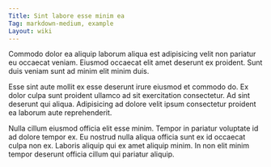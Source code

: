 ```yaml
---
Title: Sint labore esse minim ea
Tag: markdown-medium, example
Layout: wiki
---
```

Commodo dolor ea aliquip laborum aliqua est adipisicing velit non pariatur eu occaecat veniam. Eiusmod occaecat elit amet deserunt ex proident. Sunt duis veniam sunt ad minim elit minim duis.

Esse sint aute mollit ex esse deserunt irure eiusmod et commodo do. Ex dolor culpa sunt proident ullamco ad sit exercitation consectetur. Ad sint deserunt qui aliqua. Adipisicing ad dolore velit ipsum consectetur proident ea laborum aute reprehenderit.

Nulla cillum eiusmod officia elit esse minim. Tempor in pariatur voluptate id ad dolore tempor ex. Eu nostrud nulla aliqua officia sunt ex id occaecat culpa non ex. Laboris aliquip qui ex amet aliquip minim. In non elit minim tempor deserunt officia cillum qui pariatur aliquip.